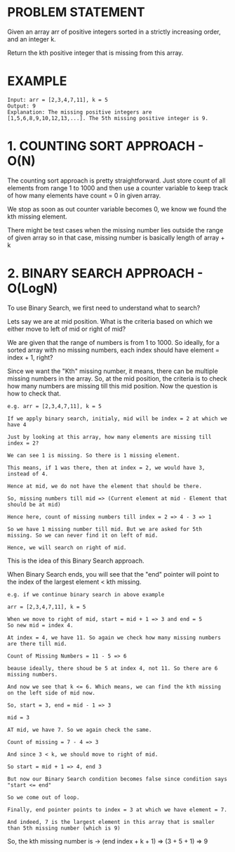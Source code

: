# PROBLEM STATEMENT

Given an array arr of positive integers sorted in a strictly increasing order, and an integer k.

Return the kth positive integer that is missing from this array.

# EXAMPLE

    Input: arr = [2,3,4,7,11], k = 5
    Output: 9
    Explanation: The missing positive integers are [1,5,6,8,9,10,12,13,...]. The 5th missing positive integer is 9.


# 1. COUNTING SORT APPROACH - O(N)

The counting sort approach is pretty straightforward. Just store count of all elements from range 1 to 1000 and then use a counter variable to keep track of how many elements have count = 0 in given array.

We stop as soon as out counter variable becomes 0, we know we found the kth missing element.

There might be test cases when the missing number lies outside the range of given array so in that case, missing number is basically length of array + k

# 2. BINARY SEARCH APPROACH - O(LogN)

To use Binary Search, we first need to understand what to search? 

Lets say we are at mid position. What is the criteria based on which we either move to left of mid or right of mid?

We are given that the range of numbers is from 1 to 1000. So ideally, for a sorted array with no missing numbers, each index should have element = index + 1, right?


Since we want the "Kth" missing number, it means, there can be multiple missing numbers in the array. So, at the mid position, the criteria is to check how many numbers are missing till this mid position. Now the question is how to check that.

	e.g. arr = [2,3,4,7,11], k = 5
	
	If we apply binary search, initialy, mid will be index = 2 at which we have 4
	
	Just by looking at this array, how many elements are missing till index = 2? 
	
	We can see 1 is missing. So there is 1 missing element.
	
	This means, if 1 was there, then at index = 2, we would have 3, instead of 4. 
	
	Hence at mid, we do not have the element that should be there.
	
	So, missing numbers till mid => (Current element at mid - Element that should be at mid)
	
	Hence here, count of missing numbers till index = 2 => 4 - 3 => 1
	
	So we have 1 missing number till mid. But we are asked for 5th missing. So we can never find it on left of mid. 
	
	Hence, we will search on right of mid.
	

This is the idea of this Binary Search approach.

When Binary Search ends, you will see that the "end" pointer will point to the index of the largest element < kth missing.

	e.g. if we continue binary search in above example
	
	arr = [2,3,4,7,11], k = 5
	
	When we move to right of mid, start = mid + 1 => 3 and end = 5
	So new mid = index 4.
	
	At index = 4, we have 11. So again we check how many missing numbers are there till mid. 
	
	Count of Missing Numbers = 11 - 5 => 6
	
	beause ideally, there shoud be 5 at index 4, not 11. So there are 6 missing numbers.
	
	And now we see that k <= 6. Which means, we can find the kth missing on the left side of mid now. 
	
	So, start = 3, end = mid - 1 => 3
	
	mid = 3
	
	AT mid, we have 7. So we again check the same.
	
	Count of missing = 7 - 4 => 3
	
	And since 3 < k, we should move to right of mid. 
	
	So start = mid + 1 => 4, end 3
	
	But now our Binary Search condition becomes false since condition says "start <= end"
	
	So we come out of loop.
	
	Finally, end pointer points to index = 3 at which we have element = 7.
	
	And indeed, 7 is the largest element in this array that is smaller than 5th missing number (which is 9)
	
So, the kth missing number is -> (end index + k + 1) => (3 + 5 + 1) => 9